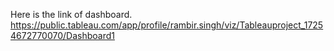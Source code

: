 Here is the link of dashboard.
https://public.tableau.com/app/profile/rambir.singh/viz/Tableauproject_17254672770070/Dashboard1
